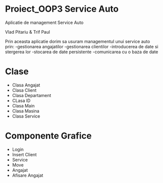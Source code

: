 # Proiect_OOP3 Service Auto

Aplicatie de management Service Auto

Vlad Pitariu & Trif Paul

Prin aceasta aplicatie dorim sa usuram managementul unui service auto prin:
-gestionarea angajatilor
-gestionarea clientilor
-introducerea de date si stergerea lor
-stocarea de date persistente
-comunicarea cu o baza de date


# Clase
- Clasa Angajat
- Clasa Client
- Clasa Departament
- CLasa ID
- Clasa Main
- Clasa Masina
- Clasa Service

# Componente Grafice
- Login
- Insert Client
- Service
- Move
- Angajat
- Afisare Angajat

